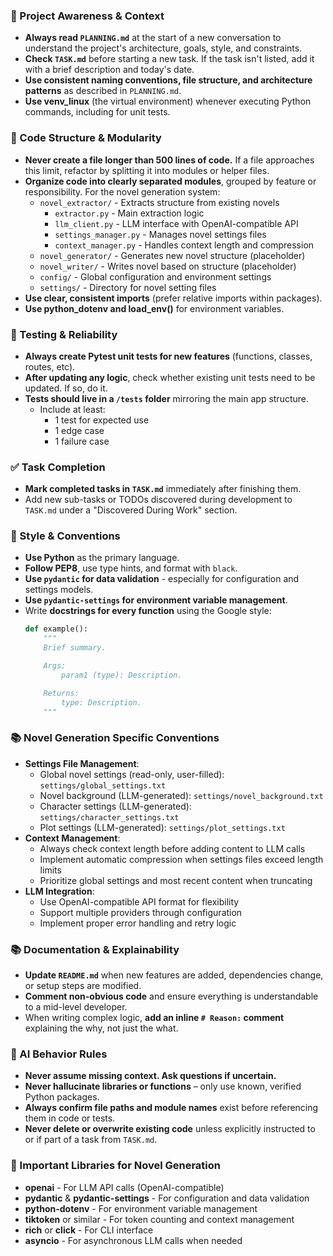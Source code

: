 ### 🔄 Project Awareness & Context
- **Always read `PLANNING.md`** at the start of a new conversation to understand the project's architecture, goals, style, and constraints.
- **Check `TASK.md`** before starting a new task. If the task isn't listed, add it with a brief description and today's date.
- **Use consistent naming conventions, file structure, and architecture patterns** as described in `PLANNING.md`.
- **Use venv_linux** (the virtual environment) whenever executing Python commands, including for unit tests.

### 🧱 Code Structure & Modularity
- **Never create a file longer than 500 lines of code.** If a file approaches this limit, refactor by splitting it into modules or helper files.
- **Organize code into clearly separated modules**, grouped by feature or responsibility.
  For the novel generation system:
    - `novel_extractor/` - Extracts structure from existing novels
      - `extractor.py` - Main extraction logic
      - `llm_client.py` - LLM interface with OpenAI-compatible API
      - `settings_manager.py` - Manages novel settings files
      - `context_manager.py` - Handles context length and compression
    - `novel_generator/` - Generates new novel structure (placeholder)
    - `novel_writer/` - Writes novel based on structure (placeholder)
    - `config/` - Global configuration and environment settings
    - `settings/` - Directory for novel setting files
- **Use clear, consistent imports** (prefer relative imports within packages).
- **Use python_dotenv and load_env()** for environment variables.

### 🧪 Testing & Reliability
- **Always create Pytest unit tests for new features** (functions, classes, routes, etc).
- **After updating any logic**, check whether existing unit tests need to be updated. If so, do it.
- **Tests should live in a `/tests` folder** mirroring the main app structure.
  - Include at least:
    - 1 test for expected use
    - 1 edge case
    - 1 failure case

### ✅ Task Completion
- **Mark completed tasks in `TASK.md`** immediately after finishing them.
- Add new sub-tasks or TODOs discovered during development to `TASK.md` under a "Discovered During Work" section.

### 📎 Style & Conventions
- **Use Python** as the primary language.
- **Follow PEP8**, use type hints, and format with `black`.
- **Use `pydantic` for data validation** - especially for configuration and settings models.
- **Use `pydantic-settings` for environment variable management**.
- Write **docstrings for every function** using the Google style:
  ```python
  def example():
      """
      Brief summary.

      Args:
          param1 (type): Description.

      Returns:
          type: Description.
      """
  ```

### 📚 Novel Generation Specific Conventions
- **Settings File Management**:
  - Global novel settings (read-only, user-filled): `settings/global_settings.txt`
  - Novel background (LLM-generated): `settings/novel_background.txt`
  - Character settings (LLM-generated): `settings/character_settings.txt`
  - Plot settings (LLM-generated): `settings/plot_settings.txt`
- **Context Management**:
  - Always check context length before adding content to LLM calls
  - Implement automatic compression when settings files exceed length limits
  - Prioritize global settings and most recent content when truncating
- **LLM Integration**:
  - Use OpenAI-compatible API format for flexibility
  - Support multiple providers through configuration
  - Implement proper error handling and retry logic

### 📚 Documentation & Explainability
- **Update `README.md`** when new features are added, dependencies change, or setup steps are modified.
- **Comment non-obvious code** and ensure everything is understandable to a mid-level developer.
- When writing complex logic, **add an inline `# Reason:` comment** explaining the why, not just the what.

### 🧠 AI Behavior Rules
- **Never assume missing context. Ask questions if uncertain.**
- **Never hallucinate libraries or functions** – only use known, verified Python packages.
- **Always confirm file paths and module names** exist before referencing them in code or tests.
- **Never delete or overwrite existing code** unless explicitly instructed to or if part of a task from `TASK.md`.

### 🔧 Important Libraries for Novel Generation
- **openai** - For LLM API calls (OpenAI-compatible)
- **pydantic** & **pydantic-settings** - For configuration and data validation
- **python-dotenv** - For environment variable management
- **tiktoken** or similar - For token counting and context management
- **rich** or **click** - For CLI interface
- **asyncio** - For asynchronous LLM calls when needed